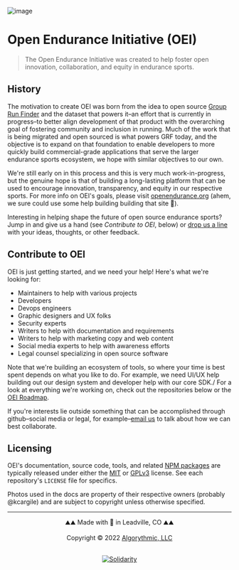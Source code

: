 ![image](https://user-images.githubusercontent.com/1126366/191340813-bb3986c7-c98f-4714-b9e3-6457f99f6384.png)

# Open Endurance Initiative (OEI)

> The Open Endurance Initiative was created to help foster open innovation, collaboration, and equity in endurance sports.

## History

The motivation to create OEI was born from the idea to open source [Group Run Finder](https://grouprunfinder.com) and the dataset that powers it–an effort that is currently in progress–to better align development of that product with the overarching goal of fostering community and inclusion in running. Much of the work that is being migrated and open sourced is what powers GRF today, and the objective is to expand on that foundation to enable developers to more quickly build commercial-grade applications that serve the larger endurance sports ecosystem, we hope with similar objectives to our own.

We're still early on in this process and this is very much work-in-progress, but the genuine hope is that of building a long-lasting platform that can be used to encourage innovation, transparency, and equity in our respective sports. For more info on OEI's goals, please visit [openendurance.org](https://openendurance.org) (ahem, we sure could use some help building building that site 🤷).

Interesting in helping shape the future of open source endurance sports? Jump in and give us a hand (see _Contribute to OEI_, below) or [drop us a line](mailto:team@openendurance.org) with your ideas, thoughts, or other feedback.

## Contribute to OEI

OEI is just getting started, and we need your help! Here's what we're looking for:

- Maintainers to help with various projects
- Developers
- Devops engineers
- Graphic designers and UX folks
- Security experts
- Writers to help with documentation and requirements
- Writers to help with marketing copy and web content
- Social media experts to help with awareness efforts
- Legal counsel specializing in open source software

Note that we're building an ecosystem of tools, so where your time is best spent depends on what you like to do. For example, we need UI/UX help building out our design system and developer help with our core SDK./ For a look at everything we're working on, check out the repositories below or the [OEI Roadmap](https://github.com/orgs/openendurance/projects/4/views/1).

If you're interests lie outside something that can be accomplished through github–social media or legal, for example–[email us](mailto:team@openendurance.org) to talk about how we can best collaborate.

## Licensing

OEI's documentation, source code, tools, and related [NPM packages](https://www.npmjs.com/settings/openendurance/packages) are typically released under either the [MIT](https://opensource.org/licenses/MIT) or [GPLv3](https://opensource.org/licenses/gpl-3.0.html) license. See each repository's `LICENSE` file for specifics.

Photos used in the docs are property of their respective owners (probably @kcargile) and are subject to copyright unless otherwise specified.

---

<div align="center">
	⛰️⛰️ Made with 💙 in Leadville, CO ⛰️⛰️
</div>
<br />
<div align="center">
	Copyright © 2022 <a href="https://algorythmic.com">Algorythmic, LLC</a>
</div>
<br />
<div align="center">

[![Solidarity](https://github.com/jpoehnelt/in-solidarity-bot/raw/main/static//badge-flat.png)](https://github.com/apps/in-solidarity)

</div>
